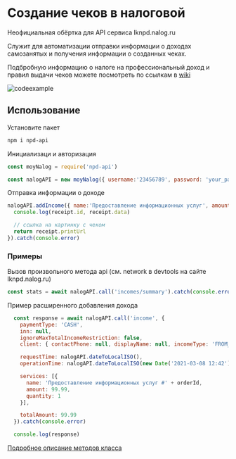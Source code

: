 # Создание чеков в налоговой
Неофициальная обёртка для API сервиса lknpd.nalog.ru

Служит для автоматизации отправки информации о доходах самозанятых и получения информации о созданных чеках.

Подбробную информацию о налоге на профессиональный доход и правил выдачи чеков можете посмотреть по ссылкам в [wiki](https://github.com/alexstep/moy-nalog/wiki)

![codeexample](https://user-images.githubusercontent.com/1881684/111181224-cd534900-85be-11eb-92b2-1cdc8f9fc80e.png)


## Использование
Установите пакет
```bash
npm i npd-api
```


Инициализаци и авторизация
```javascript
const moyNalog = require('npd-api')

const nalogAPI = new moyNalog({ username:'23456789', password: 'your_pass' })
```

Отправка информации о доходе
```javascript
nalogAPI.addIncome({ name:'Предоставление информационных услуг', amount: 99.99 }).then( receipt => {
  console.log(receipt.id, receipt.data)

  // ссылка на картинку с чеком
  return receipt.printUrl
}).catch(console.error)
```

### Примеры
Вызов произвольного метода api (см. network в devtools на сайте lknpd.nalog.ru)
```javascript
const stats = await nalogAPI.call('incomes/summary').catch(console.error)
```

Пример расширенного добавления дохода
```javascript
  const response = await nalogAPI.call('income', {
    paymentType: 'CASH',
    inn: null,
    ignoreMaxTotalIncomeRestriction: false,
    client: { contactPhone: null, displayName: null, incomeType: 'FROM_INDIVIDUAL' },

    requestTime: nalogAPI.dateToLocalISO(),
    operationTime: nalogAPI.dateToLocalISO(new Date('2021-03-08 12:42')),

    services: [{
      name: 'Предоставление информационных услуг #' + orderId,
      amount: 99.99,
      quantity: 1
    }],

    totalAmount: 99.99
  }).catch(console.error)

  console.log(response)

```


[Подробное описание методов класса](/docs/nalogAPIClass.md)
